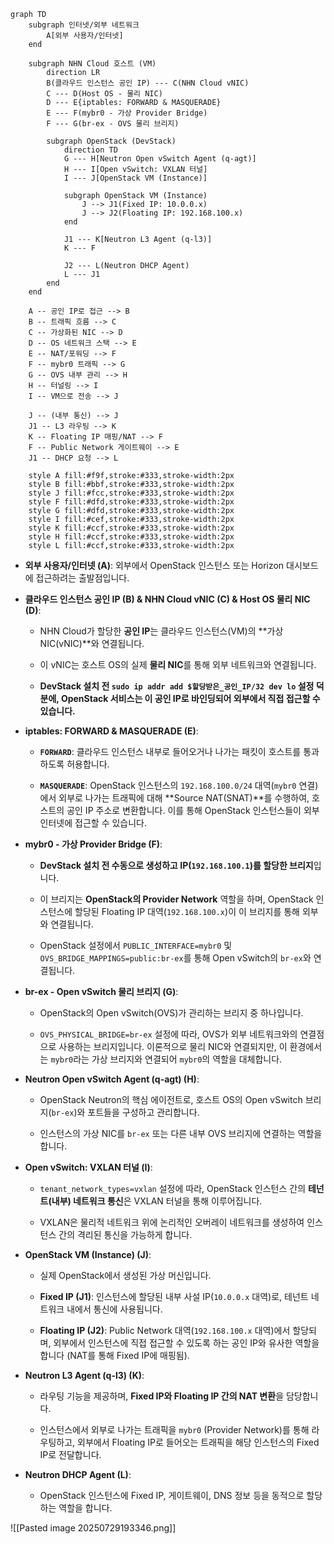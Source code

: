 



```
graph TD
    subgraph 인터넷/외부 네트워크
        A[외부 사용자/인터넷]
    end

    subgraph NHN Cloud 호스트 (VM)
        direction LR
        B(클라우드 인스턴스 공인 IP) --- C(NHN Cloud vNIC)
        C --- D(Host OS - 물리 NIC)
        D --- E{iptables: FORWARD & MASQUERADE}
        E --- F(mybr0 - 가상 Provider Bridge)
        F --- G(br-ex - OVS 물리 브리지)

        subgraph OpenStack (DevStack)
            direction TD
            G --- H[Neutron Open vSwitch Agent (q-agt)]
            H --- I[Open vSwitch: VXLAN 터널]
            I --- J[OpenStack VM (Instance)]

            subgraph OpenStack VM (Instance)
                J --> J1(Fixed IP: 10.0.0.x)
                J --> J2(Floating IP: 192.168.100.x)
            end

            J1 --- K[Neutron L3 Agent (q-l3)]
            K --- F

            J2 --- L(Neutron DHCP Agent)
            L --- J1
        end
    end

    A -- 공인 IP로 접근 --> B
    B -- 트래픽 흐름 --> C
    C -- 가상화된 NIC --> D
    D -- OS 네트워크 스택 --> E
    E -- NAT/포워딩 --> F
    F -- mybr0 트래픽 --> G
    G -- OVS 내부 관리 --> H
    H -- 터널링 --> I
    I -- VM으로 전송 --> J

    J -- (내부 통신) --> J
    J1 -- L3 라우팅 --> K
    K -- Floating IP 매핑/NAT --> F
    F -- Public Network 게이트웨이 --> E
    J1 -- DHCP 요청 --> L

    style A fill:#f9f,stroke:#333,stroke-width:2px
    style B fill:#bbf,stroke:#333,stroke-width:2px
    style J fill:#fcc,stroke:#333,stroke-width:2px
    style F fill:#dfd,stroke:#333,stroke-width:2px
    style G fill:#dfd,stroke:#333,stroke-width:2px
    style I fill:#cef,stroke:#333,stroke-width:2px
    style K fill:#ccf,stroke:#333,stroke-width:2px
    style H fill:#ccf,stroke:#333,stroke-width:2px
    style L fill:#ccf,stroke:#333,stroke-width:2px
```


- **외부 사용자/인터넷 (A)**: 외부에서 OpenStack 인스턴스 또는 Horizon 대시보드에 접근하려는 출발점입니다.
    
- **클라우드 인스턴스 공인 IP (B) & NHN Cloud vNIC (C) & Host OS 물리 NIC (D)**:
    
    - NHN Cloud가 할당한 **공인 IP**는 클라우드 인스턴스(VM)의 **가상 NIC(vNIC)**와 연결됩니다.
        
    - 이 vNIC는 호스트 OS의 실제 **물리 NIC**를 통해 외부 네트워크와 연결됩니다.
        
    - **DevStack 설치 전 `sudo ip addr add $할당받은_공인_IP/32 dev lo` 설정 덕분에, OpenStack 서비스는 이 공인 IP로 바인딩되어 외부에서 직접 접근할 수 있습니다.**
        
- **iptables: FORWARD & MASQUERADE (E)**:
    
    - **`FORWARD`**: 클라우드 인스턴스 내부로 들어오거나 나가는 패킷이 호스트를 통과하도록 허용합니다.
        
    - **`MASQUERADE`**: OpenStack 인스턴스의 `192.168.100.0/24` 대역(`mybr0` 연결)에서 외부로 나가는 트래픽에 대해 **Source NAT(SNAT)**를 수행하여, 호스트의 공인 IP 주소로 변환합니다. 이를 통해 OpenStack 인스턴스들이 외부 인터넷에 접근할 수 있습니다.
        
- **mybr0 - 가상 Provider Bridge (F)**:
    
    - **DevStack 설치 전 수동으로 생성하고 IP(`192.168.100.1`)를 할당한 브리지**입니다.
        
    - 이 브리지는 **OpenStack의 Provider Network** 역할을 하며, OpenStack 인스턴스에 할당된 Floating IP 대역(`192.168.100.x`)이 이 브리지를 통해 외부와 연결됩니다.
        
    - OpenStack 설정에서 `PUBLIC_INTERFACE=mybr0` 및 `OVS_BRIDGE_MAPPINGS=public:br-ex`를 통해 Open vSwitch의 `br-ex`와 연결됩니다.
        
- **br-ex - Open vSwitch 물리 브리지 (G)**:
    
    - OpenStack의 Open vSwitch(OVS)가 관리하는 브리지 중 하나입니다.
        
    - `OVS_PHYSICAL_BRIDGE=br-ex` 설정에 따라, OVS가 외부 네트워크와의 연결점으로 사용하는 브리지입니다. 이론적으로 물리 NIC와 연결되지만, 이 환경에서는 `mybr0`라는 가상 브리지와 연결되어 `mybr0`의 역할을 대체합니다.
        
- **Neutron Open vSwitch Agent (q-agt) (H)**:
    
    - OpenStack Neutron의 핵심 에이전트로, 호스트 OS의 Open vSwitch 브리지(`br-ex`)와 포트들을 구성하고 관리합니다.
        
    - 인스턴스의 가상 NIC를 `br-ex` 또는 다른 내부 OVS 브리지에 연결하는 역할을 합니다.
        
- **Open vSwitch: VXLAN 터널 (I)**:
    
    - `tenant_network_types=vxlan` 설정에 따라, OpenStack 인스턴스 간의 **테넌트(내부) 네트워크 통신**은 VXLAN 터널을 통해 이루어집니다.
        
    - VXLAN은 물리적 네트워크 위에 논리적인 오버레이 네트워크를 생성하여 인스턴스 간의 격리된 통신을 가능하게 합니다.
        
- **OpenStack VM (Instance) (J)**:
    
    - 실제 OpenStack에서 생성된 가상 머신입니다.
        
    - **Fixed IP (J1)**: 인스턴스에 할당된 내부 사설 IP(`10.0.0.x` 대역)로, 테넌트 네트워크 내에서 통신에 사용됩니다.
        
    - **Floating IP (J2)**: Public Network 대역(`192.168.100.x` 대역)에서 할당되며, 외부에서 인스턴스에 직접 접근할 수 있도록 하는 공인 IP와 유사한 역할을 합니다 (NAT를 통해 Fixed IP에 매핑됨).
        
- **Neutron L3 Agent (q-l3) (K)**:
    
    - 라우팅 기능을 제공하며, **Fixed IP와 Floating IP 간의 NAT 변환**을 담당합니다.
        
    - 인스턴스에서 외부로 나가는 트래픽을 `mybr0` (Provider Network)를 통해 라우팅하고, 외부에서 Floating IP로 들어오는 트래픽을 해당 인스턴스의 Fixed IP로 전달합니다.
        
- **Neutron DHCP Agent (L)**:
    
    - OpenStack 인스턴스에 Fixed IP, 게이트웨이, DNS 정보 등을 동적으로 할당하는 역할을 합니다.


![[Pasted image 20250729193346.png]]